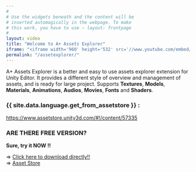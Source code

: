 ```yaml
---
#
# Use the widgets beneath and the content will be
# inserted automagically in the webpage. To make
# this work, you have to use › layout: frontpage
#
layout: video
title: "Welcome to A+ Assets Explorer"
iframe: "<iframe width='960' height='532' src='//www.youtube.com/embed/gutPZcCU2fA' frameborder='0' allowfullscreen></iframe>"
permalink: "/assetexplorer/"
---
```


A+ Assets Explorer is a better and easy to use assets explorer extension for Unity Editor. It provides a different style of overview and management of assets, and is ready for large project. Supports __Textures__, __Models__, __Materials__, __Animations__, __Audios__, __Movies__, __Fonts__ and __Shaders__.

### {{ site.data.language.get_from_assetstore }} :
<https://www.assetstore.unity3d.com/#!/content/57335>

### ARE THERE FREE VERSION?

__Sure, try it NOW !!__

=> [Click here to download directly!!](http://www.amlovey.com/assets/packages/A+%20Assets%20Explorer%20Free.unitypackage) <br>
=> [Asset Store](https://www.assetstore.unity3d.com/en/#!/content/68761)



